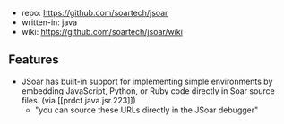 
- repo: https://github.com/soartech/jsoar
- written-in: java
- wiki: https://github.com/soartech/jsoar/wiki

## Features

- JSoar has built-in support for implementing simple environments by embedding JavaScript, Python, or Ruby code directly in Soar source files. (via [[prdct.java.jsr.223]])
  - "you can source these URLs directly in the JSoar debugger"